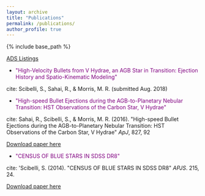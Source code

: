 ```yaml
---
layout: archive
title: "Publications"
permalink: /publications/
author_profile: true
---
```


{% include base_path %}

[ADS Listings](https://ui.adsabs.harvard.edu/#search/filter_author_facet_hier_fq_author=AND&filter_author_facet_hier_fq_author=author_facet_hier%3A%220%2FScibelli%2C%20S%22&fq=%7B!type%3Daqp%20v%3D%24fq_author%7D&fq_author=(author_facet_hier%3A%220%2FScibelli%2C%20S%22)&q=%20%20author%3A%22Scibelli%22&sort=date%20desc%2C%20bibcode%20desc&p_=0)

* <font color="purple">  "High-Velocity Bullets from V Hydrae, an AGB Star in Transition: Ejection History and Spatio-Kinematic Modeling" </font>

cite: Scibelli, S., Sahai, R., & Morris, M. R. (submitted Aug. 2018)

* <font color="purple">   "High-speed Bullet Ejections during the AGB-to-Planetary Nebular Transition: HST Observations of the Carbon Star, V Hydrae" </font>
  
cite: Sahai, R., Scibelli, S., & Morris, M. R. (2016). &quot;High-speed Bullet Ejections during the AGB-to-Planetary Nebular Transition: HST Observations of the Carbon Star, V Hydrae&quot; <i>ApJ</i>, 827, 92 

[Download paper here](http://samscibelli.github.io/files/Vhya_apj_827_2_92.pdf)

* <font color="purple">  "CENSUS OF BLUE STARS IN SDSS DR8" </font>

cite: 'Scibelli, S. (2014). &quot;CENSUS OF BLUE STARS IN SDSS DR8&quot; <i>APJS</i>. 215, 24.

[Download paper here](http://samscibelli.github.io/files/Vhya_apj_827_2_92.pdf)

